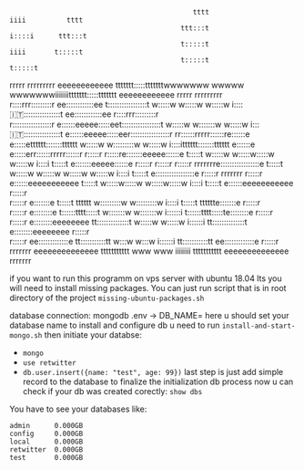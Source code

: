                                                  tttt                                                 iiii          tttt                                                  
                                              ttt:::t                                                i::::i      ttt:::t                                                  
                                              t:::::t                                                 iiii       t:::::t                                                  
                                              t:::::t                                                            t:::::t                                                  
rrrrr   rrrrrrrrr       eeeeeeeeeeee    ttttttt:::::tttttttwwwwwww           wwwww           wwwwwwwiiiiiiittttttt:::::ttttttt        eeeeeeeeeeee    rrrrr   rrrrrrrrr   
r::::rrr:::::::::r    ee::::::::::::ee  t:::::::::::::::::t w:::::w         w:::::w         w:::::w i:::::it:::::::::::::::::t      ee::::::::::::ee  r::::rrr:::::::::r  
r:::::::::::::::::r  e::::::eeeee:::::eet:::::::::::::::::t  w:::::w       w:::::::w       w:::::w   i::::it:::::::::::::::::t     e::::::eeeee:::::eer:::::::::::::::::r 
rr::::::rrrrr::::::re::::::e     e:::::etttttt:::::::tttttt   w:::::w     w:::::::::w     w:::::w    i::::itttttt:::::::tttttt    e::::::e     e:::::err::::::rrrrr::::::r
r:::::r     r:::::re:::::::eeeee::::::e      t:::::t          w:::::w   w:::::w:::::w   w:::::w     i::::i      t:::::t          e:::::::eeeee::::::e r:::::r     r:::::r
r:::::r     rrrrrrre:::::::::::::::::e       t:::::t           w:::::w w:::::w w:::::w w:::::w      i::::i      t:::::t          e:::::::::::::::::e  r:::::r     rrrrrrr
r:::::r            e::::::eeeeeeeeeee        t:::::t            w:::::w:::::w   w:::::w:::::w       i::::i      t:::::t          e::::::eeeeeeeeeee   r:::::r            
r:::::r            e:::::::e                 t:::::t    tttttt   w:::::::::w     w:::::::::w        i::::i      t:::::t    tttttte:::::::e            r:::::r            
r:::::r            e::::::::e                t::::::tttt:::::t    w:::::::w       w:::::::w        i::::::i     t::::::tttt:::::te::::::::e           r:::::r            
r:::::r             e::::::::eeeeeeee        tt::::::::::::::t     w:::::w         w:::::w         i::::::i     tt::::::::::::::t e::::::::eeeeeeee   r:::::r            
r:::::r              ee:::::::::::::e          tt:::::::::::tt      w:::w           w:::w          i::::::i       tt:::::::::::tt  ee:::::::::::::e   r:::::r            
rrrrrrr                eeeeeeeeeeeeee            ttttttttttt         www             www           iiiiiiii         ttttttttttt      eeeeeeeeeeeeee   rrrrrrr            


if you want to run this programm on vps server with ubuntu 18.04 lts you will need to install missing packages.
You can just run script that is in root directory of the project 
`missing-ubuntu-packages.sh`

database connection:
mongodb
.env -> DB_NAME= here u should set your database name
to install and configure db u need to run `install-and-start-mongo.sh`
then initiate your databse:
 * `mongo`
 * `use retwitter`
 * `db.user.insert({name: "test", age: 99})`
 last step is just add simple record to the database to finalize the initialization db process
 now u can check if your db was created corectly:
 `show dbs`

You have to see your databases like:
```
admin      0.000GB
config     0.000GB
local      0.000GB
retwitter  0.000GB
test       0.000GB
```